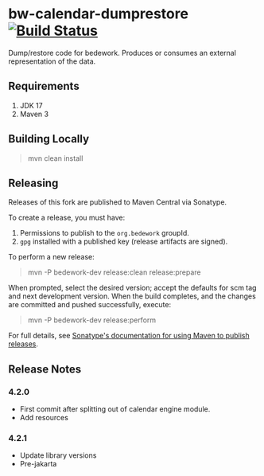 # bw-calendar-dumprestore [![Build Status](https://travis-ci.org/Bedework/bw-util2.svg)](https://travis-ci.org/Bedework/bw-util2)
Dump/restore code for bedework. Produces or consumes an external representation of the data. 

## Requirements

1. JDK 17
2. Maven 3

## Building Locally

> mvn clean install

## Releasing

Releases of this fork are published to Maven Central via Sonatype.

To create a release, you must have:

1. Permissions to publish to the `org.bedework` groupId.
2. `gpg` installed with a published key (release artifacts are signed).

To perform a new release:

> mvn -P bedework-dev release:clean release:prepare

When prompted, select the desired version; accept the defaults for scm tag and next development version.
When the build completes, and the changes are committed and pushed successfully, execute:

> mvn -P bedework-dev release:perform

For full details, see [Sonatype's documentation for using Maven to publish releases](http://central.sonatype.org/pages/apache-maven.html).

## Release Notes
### 4.2.0
* First commit after splitting out of calendar engine module.
* Add resources

### 4.2.1
* Update library versions
* Pre-jakarta
